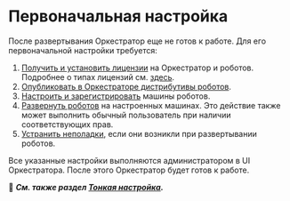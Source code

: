 #	Первоначальная настройка

После развертывания Оркестратор еще не готов к работе. Для его первоначальной настройки требуется:
1. [Получить и установить лицензии](https://docs.primo-rpa.ru/primo-rpa/orchestrator-new/orchestrator-admin/licensing/new-license) на Оркестратор и роботов. Подробнее о типах лицензий см. [здесь](https://docs.primo-rpa.ru/primo-rpa/orchestrator-new/orchestrator-admin/licensing/license-types).
2. [Опубликовать в Оркестраторе дистрибутивы роботов](https://docs.primo-rpa.ru/primo-rpa/orchestrator-new/orchestrator-admin/robots/upload-robot). 
3. [Настроить и зарегистрировать](https://docs.primo-rpa.ru/primo-rpa/orchestrator-new/orchestrator-admin/robots/register-robot) машины роботов.
4. [Развернуть роботов](https://docs.primo-rpa.ru/primo-rpa/orchestrator-new/orchestrator-user/deploy-robot) на настроенных машинах. Это действие также может выполнить обычный пользователь при наличии соответствующих прав.
5. [Устранить неполадки](https://docs.primo-rpa.ru/primo-rpa/orchestrator-new/deployment/troubleshooting), если они возникли при развертывании роботов.

Все указанные настройки выполняются администратором в UI Оркестратора. После этого Оркестратор будет готов к работе. 

:small_blue_diamond: ***См. также раздел [Тонкая настройка](https://docs.primo-rpa.ru/primo-rpa/orchestrator/orchestrator-sys-admin/fine-tuning).***
